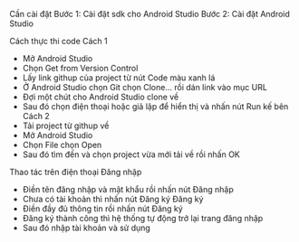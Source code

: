 Cần cài đặt
Bước 1: Cài đặt sdk cho Android Studio
Bước 2: Cài đặt Android Studio

Cách thực thi code
Cách 1
- Mở Android Studio
- Chọn Get from Version Control
- Lấy link githup của project từ nút Code màu xanh lá
- Ở Android Studio chọn Git chọn Clone... rồi dán link vào mục URL
- Đợi một chút cho Android Studio clone về
- Sau đó chọn điện thoại hoặc giả lập để hiển thị và nhấn nút Run kế bên
Cách 2
- Tải project từ githup về
- Mở Android Studio
- Chọn File chọn Open 
- Sau đó tìm đến và chọn project vừa mới tải về rồi nhấn OK

Thao tác trên điện thoại
Đăng nhập 
- Điền tên đăng nhập và mật khẩu rồi nhấn nút Đăng nhập
- Chưa có tài khoản thì nhấn nút Đăng ký
Đăng ký
- Điền đầy đủ thông tin rồi nhấn nút Đăng ký
- Đăng ký thành công thì hệ thống tự động trở lại trang đăng nhập
- Sau đó nhập tài khoản và sử dụng
